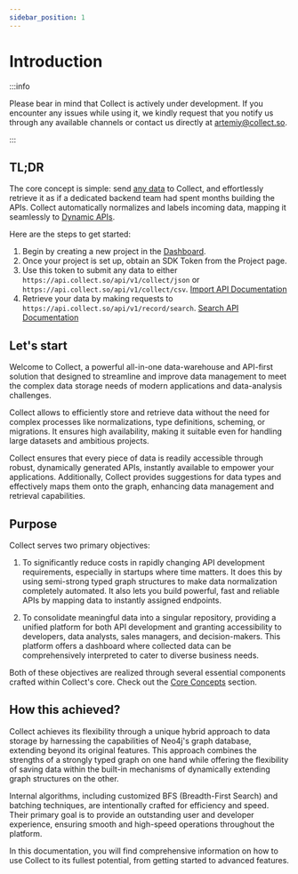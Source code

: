```yaml
---
sidebar_position: 1
---
```

# Introduction

:::info

Please bear in mind that Collect is actively under development. If you encounter any issues while using it, we kindly 
request that you notify us through any available channels or contact us directly at 
[artemiy@collect.so](mailto:artemiy@collect.so).

:::


## TL;DR

The core concept is simple: send <u>any data</u> to Collect, and effortlessly retrieve it as if a dedicated backend team had
spent months building the APIs. Collect automatically normalizes and labels incoming data, mapping it seamlessly to
[Dynamic APIs](/core-concepts/dynamic-apis).

Here are the steps to get started:

1. Begin by creating a new project in the [Dashboard](https://app.collect.so).
2. Once your project is set up, obtain an SDK Token from the Project page.
3. Use this token to submit any data to either `https://api.collect.so/api/v1/collect/json` or
   `https://api.collect.so/api/v1/collect/csv`. [Import API Documentation](/api-reference/import-and-export)
4. Retrieve your data by making requests to `https://api.collect.so/api/v1/record/search`.
   [Search API Documentation](/api-reference/search)

## Let's start

Welcome to Collect, a powerful all-in-one data-warehouse and API-first solution that designed to streamline and
improve data management to meet the complex data storage needs of modern applications and data-analysis challenges.

Collect allows to efficiently store and retrieve data without the need for complex processes like normalizations, type
definitions, scheming, or migrations. It ensures high availability, making it suitable even for handling large datasets
and ambitious projects.

Collect ensures that every piece of data is readily accessible through robust,
dynamically generated APIs, instantly available to empower your applications. Additionally, Collect provides suggestions
for data types and effectively maps them onto the graph, enhancing data management and retrieval capabilities.

## Purpose
Collect serves two primary objectives:

1. To significantly reduce costs in rapidly changing API development requirements, especially in startups where time
   matters. It does this by using semi-strong typed graph structures to make data normalization completely automated.
   It also lets you build powerful, fast and reliable APIs by mapping data to instantly assigned endpoints.

2. To consolidate meaningful data into a singular repository, providing a unified platform
   for both API development and granting accessibility to developers, data analysts, sales managers, and decision-makers.
   This platform offers a dashboard where collected data can be comprehensively interpreted to cater to diverse business needs.

Both of these objectives are realized through several essential components crafted within Collect's core. Check out 
the [Core Concepts](/core-concepts/) section.

## How this achieved?
Collect achieves its flexibility through a unique hybrid approach to data storage by harnessing the capabilities of 
Neo4j's graph database, extending beyond its original features. This approach combines the
strengths of a strongly typed graph on one hand while offering the flexibility of saving data within the built-in
mechanisms of dynamically extending graph structures on the other.

Internal algorithms, including customized BFS (Breadth-First Search) and batching techniques, are intentionally crafted
for efficiency and speed. Their primary goal is to provide an outstanding user and developer experience, ensuring smooth
and high-speed operations throughout the platform.

In this documentation, you will find comprehensive information on how to use Collect to its fullest potential,
from getting started to advanced features.